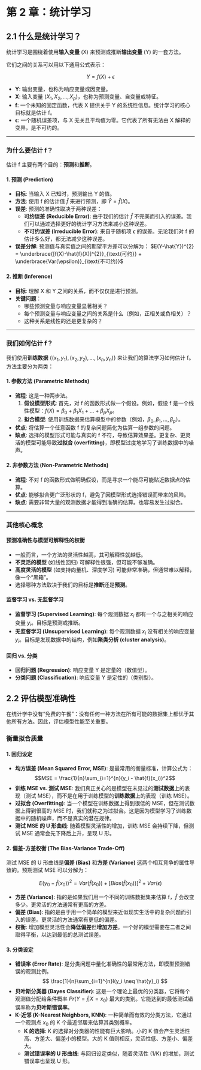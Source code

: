# 第 2 章：统计学习

## 2.1 什么是统计学习？

统计学习是围绕着使用**输入变量** (X) 来预测或推断**输出变量** (Y) 的一套方法。

它们之间的关系可以用以下通用公式表示：

$$Y = f(X) + \epsilon$$

* **Y**: 输出变量，也称为响应变量或因变量。
* **X**: 输入变量 $(X_1, X_2, ..., X_p)$，也称为预测变量、自变量或特征。
* **f**: 一个未知的固定函数，代表 X 提供关于 Y 的系统性信息。统计学习的核心目标就是估计 f。
* **ϵ**: 一个随机误差项，与 X 无关且平均值为零。它代表了所有无法由 X 解释的变异，是不可约的。

---

### 为什么要估计 f？

估计 f 主要有两个目的：**预测**和**推断**。

#### 1. 预测 (Prediction)

* **目标**: 当输入 X 已知时，预测输出 Y 的值。
* **方法**: 使用 f 的估计值 $\hat{f}$ 来进行预测，即 $\hat{Y} = \hat{f}(X)$。
* **误差**: 预测的准确性取决于两种误差：
    * **可约误差 (Reducible Error)**: 由于我们的估计 $\hat{f}$ 不完美而引入的误差。我们可以通过选择更好的统计学习方法来减小这种误差。
    * **不可约误差 (Irreducible Error)**: 来自于随机项 $\epsilon$ 的误差。无论我们对 f 的估计多么好，都无法减少这种误差。
* **误差分解**: 预测值与真实值之间的期望平方差可以分解为：
    $E(Y-\hat{Y})^{2} = \underbrace{[f(X)-\hat{f}(X)]^{2}}_{\text{可约}} + \underbrace{Var(\epsilon)}_{\text{不可约}}$

#### 2. 推断 (Inference)

* **目标**: 理解 X 和 Y 之间的关系，而不仅仅是进行预测。
* **关键问题**：
    * 哪些预测变量与响应变量显著相关？
    * 每个预测变量与响应变量之间的关系是什么（例如，正相关或负相关）？
    * 这种关系是线性的还是更复杂的？

---

### 我们如何估计 f？

我们使用**训练数据** $\{(x_1, y_1), (x_2, y_2), ..., (x_n, y_n)\}$ 来让我们的算法学习如何估计 f。方法主要分为两类：

#### 1. 参数方法 (Parametric Methods)

* **流程**: 这是一种两步法。
    1.  **假设模型形式**: 首先，对 f 的函数形式做一个假设。例如，假设 f 是一个线性模型：$f(X) = \beta_{0} + \beta_{1}X_{1} + \dots + \beta_{p}X_{p}$。
    2.  **拟合模型**: 使用训练数据来估算模型中的参数（例如，$\beta_0, \beta_1, \dots, \beta_p$）。
* **优点**: 将估算一个任意函数 f 的复杂问题简化为估算一组参数的问题。
* **缺点**: 选择的模型形式可能与真实的 f 不符，导致估算效果差。更复杂、更灵活的模型可能导致**过拟合 (overfitting)**，即模型过度地学习了训练数据中的噪声。

#### 2. 非参数方法 (Non-Parametric Methods)

* **流程**: 不对 f 的函数形式做明确假设，而是寻求一个能尽可能贴近数据点的估算。
* **优点**: 能够拟合更广泛形状的 f，避免了因模型形式选择错误而带来的风险。
* **缺点**: 需要非常大量的观测数据才能得到准确的估算。也容易发生过拟合。

---

### 其他核心概念

#### 预测准确性与模型可解释性的权衡

* 一般而言，一个方法的灵活性越高，其可解释性就越低。
* **不灵活的模型** (如线性回归) 可解释性很强，但可能不够准确。
* **高度灵活的模型** (如支持向量机、深度学习) 可能非常准确，但通常难以解释，像一个“黑箱”。
* 选择哪种方法取决于我们的目标是**推断**还是**预测**。

#### 监督学习 vs. 无监督学习

* **监督学习 (Supervised Learning)**: 每个观测数据 $x_i$ 都有一个与之相关的响应变量 $y_i$。目标是预测或推断。
* **无监督学习 (Unsupervised Learning)**: 每个观测数据 $x_i$ 没有相关的响应变量 $y_i$。目标是发现数据中的结构，例如**聚类分析 (cluster analysis)**。

#### 回归 vs. 分类

* **回归问题 (Regression)**: 响应变量 Y 是定量的（数值型）。
* **分类问题 (Classification)**: 响应变量 Y 是定性的（类别型）。

## 2.2 评估模型准确性

在统计学中没有“免费的午餐”：没有任何一种方法在所有可能的数据集上都优于其他所有方法。因此，评估模型性能至关重要。

### 衡量拟合质量

#### 1. 回归设定

* **均方误差 (Mean Squared Error, MSE)**: 是最常用的衡量标准，计算公式为：
    $$MSE = \frac{1}{n}\sum_{i=1}^{n}(y_i - \hat{f}(x_i))^2$$
* **训练 MSE vs. 测试 MSE**: 我们真正关心的是模型在未见过的**测试数据**上的表现（测试 MSE），而不是在用于训练模型的**训练数据**上的表现（训练 MSE）。
* **过拟合 (Overfitting)**: 当一个模型在训练数据上得到很低的 MSE，但在测试数据上得到很高的 MSE 时，我们就称之为过拟合。这是因为模型学习了训练数据中的随机噪声，而不是真实的潜在规律。
* **测试 MSE 的 U 形曲线**: 随着模型灵活性的增加，训练 MSE 会持续下降，但测试 MSE 通常会先下降后上升，呈现 U 形。

#### 2. 偏差-方差权衡 (The Bias-Variance Trade-Off)

测试 MSE 的 U 形曲线是**偏差 (Bias)** 和**方差 (Variance)** 这两个相互竞争的属性导致的。预期测试 MSE 可以分解为：

$$E(y_0 - \hat{f}(x_0))^2 = Var(\hat{f}(x_0)) + [Bias(\hat{f}(x_0))]^2 + Var(\epsilon)$$

* **方差 (Variance)**: 指的是如果我们用一个不同的训练数据集来估算 f，$\hat{f}$ 会改变多少。更灵活的方法通常有更高的方差。
* **偏差 (Bias)**: 指的是由于用一个简单的模型来近似现实生活中的复杂问题而引入的误差。更灵活的方法通常有更低的偏差。
* **权衡**: 增加模型灵活性会**降低偏差**但**增加方差**。一个好的模型需要在二者之间取得平衡，以达到最低的总测试误差。

#### 3. 分类设定

* **错误率 (Error Rate)**: 是分类问题中量化准确性的最常用方法，即模型预测错误的观测比例。
    $$ \frac{1}{n}\sum_{i=1}^{n}I(y_i \neq \hat{y}_i) $$
* **贝叶斯分类器 (Bayes Classifier)**: 这是一个理论上最优的分类器，它将每个观测值分配给条件概率 $Pr(Y=j|X=x_0)$ 最大的类别。它能达到的最低测试错误率称为**贝叶斯错误率**。
* **K-近邻 (K-Nearest Neighbors, KNN)**: 一种简单而有效的分类方法，它通过一个观测点 $x_0$ 的 K 个最近邻居来估算其类别概率。
    * **K 的选择**: K 的选择对分类器的性能有巨大影响。小的 K 值会产生灵活性高、方差大、偏差小的模型。大的 K 值则相反，灵活性低、方差小、偏差大。
    * **测试错误率的 U 形曲线**: 与回归设定类似，随着灵活性 (1/K) 的增加，测试错误率也呈现 U 形。